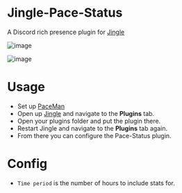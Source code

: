 # Jingle-Pace-Status
A Discord rich presence plugin for [Jingle](https://github.com/duncanruns/jingle/releases/latest)


![image](https://github.com/user-attachments/assets/225b23c8-8e13-4207-a25b-ab192a42027f)

![image](https://github.com/user-attachments/assets/844d3e40-d023-48ea-96e9-a343637eb071)


# Usage
- Set up [PaceMan](https://docs.google.com/document/d/1RgHUJhLvnUp0KtnCcdJEHCi6rn7naUqWwfe-0ntTAlo/edit?tab=t.0#heading=h.sln0cxlrpa6u)
- Open up [Jingle](https://github.com/duncanruns/jingle/releases/latest) and navigate to the **Plugins** tab.
- Open your plugins folder and put the plugin there.
- Restart Jingle and navigate to the **Plugins** tab again.
- From there you can configure the Pace-Status plugin.

# Config
  - `Time period` is the number of hours to include stats for.
